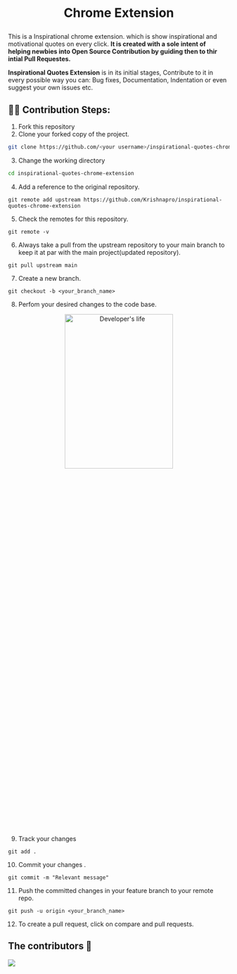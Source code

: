 # <p align="center">Chrome Extension</p>
This is a Inspirational chrome extension. which is show inspirational and motivational quotes on every click. **It is created with a sole intent of helping newbies into Open Source Contribution by guiding then to thir intial Pull Requestes.**

**Inspirational Quotes Extension** is in its initial stages, Contribute to it in every possible way you can: Bug fixes, Documentation, Indentation or even suggest your own issues etc.

## 👨‍💻 Contribution Steps:
1. Fork this repository
2. Clone your forked copy of the project.

```bash
git clone https://github.com/<your username>/inspirational-quotes-chrome-extension.git
```

3. Change the working directory

```bash
cd inspirational-quotes-chrome-extension
```

4. Add a reference to the original repository.

```
git remote add upstream https://github.com/Krishnapro/inspirational-quotes-chrome-extension
```

5. Check the remotes for this repository.

```
git remote -v
```

6. Always take a pull from the upstream repository to your main branch to keep it at par with the main project(updated repository).

```
git pull upstream main
```

7. Create a new branch.

```
git checkout -b <your_branch_name>
```

8. Perfom your desired changes to the code base.

<p align="center">
 <img width="70%" height="30%" alt="Developer's life" src="https://i.postimg.cc/Fs75yYVT/giphy.gif">
</p>

<!--[![giphy.gif](https://i.postimg.cc/Fs75yYVT/giphy.gif)](https://postimg.cc/jL0FKd9f)-->

9. Track your changes

```
git add .
```

10. Commit your changes .

```
git commit -m "Relevant message"
```

11. Push the committed changes in your feature branch to your remote repo.

```
git push -u origin <your_branch_name>
```

12. To create a pull request, click on compare and pull requests.

## The contributors 🎉
<a href="https://github.com/Krishnapro/inspirational-quotes-chrome-extension/graphs/contributors">
  <img src="https://contrib.rocks/image?repo=Krishnapro/inspirational-quotes-chrome-extension" />
</a>

